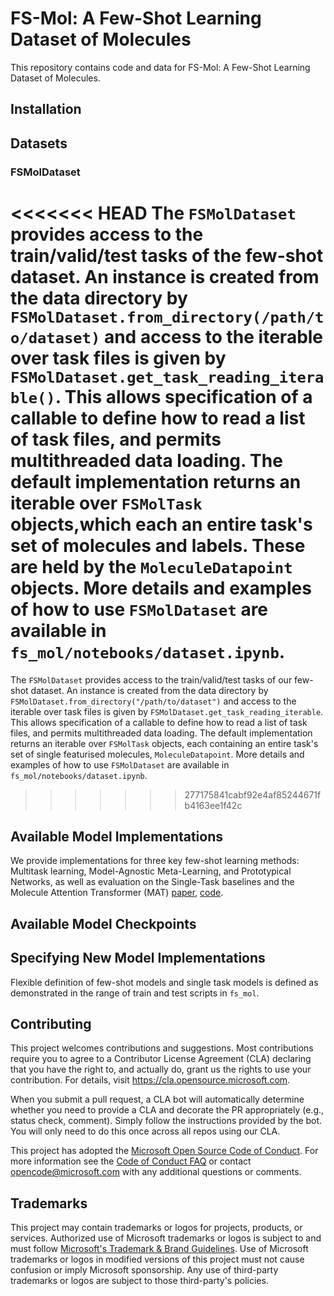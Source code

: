 # FS-Mol: A Few-Shot Learning Dataset of Molecules

This repository contains code and data for FS-Mol: A Few-Shot Learning Dataset of Molecules. 

## Installation

## Datasets

### FSMolDataset
<<<<<<< HEAD
The `FSMolDataset` provides access to the train/valid/test tasks of the few-shot dataset. An instance is created from the data directory by `FSMolDataset.from_directory(/path/to/dataset)` and access to the iterable over task files is given by `FSMolDataset.get_task_reading_iterable()`. This allows specification of a callable to define how to read a list of task files, and permits multithreaded data loading. The default implementation returns an iterable over `FSMolTask` objects,which each an entire task's set of molecules and labels. These are held by the `MoleculeDatapoint` objects. More details and examples of how to use `FSMolDataset` are available in `fs_mol/notebooks/dataset.ipynb`.
=======
The `FSMolDataset` provides access to the train/valid/test tasks of our few-shot dataset. An instance is created from the data directory by `FSMolDataset.from_directory("/path/to/dataset")` and access to the iterable over task files is given by `FSMolDataset.get_task_reading_iterable`. This allows specification of a callable to define how to read a list of task files, and permits multithreaded data loading. The default implementation returns an iterable over `FSMolTask` objects, each containing an entire task's set of single featurised molecules, `MoleculeDatapoint`. More details and examples of how to use `FSMolDataset` are available in `fs_mol/notebooks/dataset.ipynb`.
>>>>>>> 277175841cabf92e4af85244671fb4163ee1f42c

## Available Model Implementations

We provide implementations for three key few-shot learning methods: Multitask learning, Model-Agnostic Meta-Learning, and Prototypical Networks, as well as evaluation on the Single-Task baselines and the Molecule Attention Transformer (MAT) [paper](https://arxiv.org/abs/2002.08264v1), [code](https://github.com/lucidrains/molecule-attention-transformer). 

## Available Model Checkpoints

## Specifying New Model Implementations

Flexible definition of few-shot models and single task models is defined as demonstrated in the range of train and test scripts in `fs_mol`. 


## Contributing

This project welcomes contributions and suggestions.  Most contributions require you to agree to a
Contributor License Agreement (CLA) declaring that you have the right to, and actually do, grant us
the rights to use your contribution. For details, visit https://cla.opensource.microsoft.com.

When you submit a pull request, a CLA bot will automatically determine whether you need to provide
a CLA and decorate the PR appropriately (e.g., status check, comment). Simply follow the instructions
provided by the bot. You will only need to do this once across all repos using our CLA.

This project has adopted the [Microsoft Open Source Code of Conduct](https://opensource.microsoft.com/codeofconduct/).
For more information see the [Code of Conduct FAQ](https://opensource.microsoft.com/codeofconduct/faq/) or
contact [opencode@microsoft.com](mailto:opencode@microsoft.com) with any additional questions or comments.

## Trademarks

This project may contain trademarks or logos for projects, products, or services. Authorized use of Microsoft 
trademarks or logos is subject to and must follow 
[Microsoft's Trademark & Brand Guidelines](https://www.microsoft.com/en-us/legal/intellectualproperty/trademarks/usage/general).
Use of Microsoft trademarks or logos in modified versions of this project must not cause confusion or imply Microsoft sponsorship.
Any use of third-party trademarks or logos are subject to those third-party's policies.
